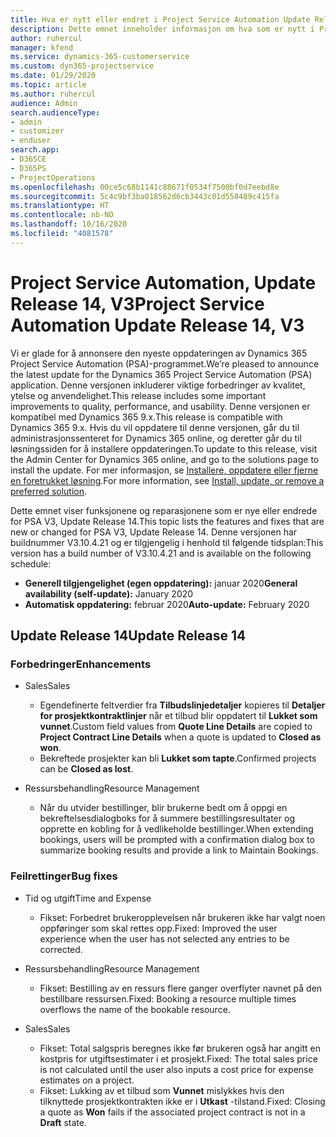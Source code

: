 ```yaml
---
title: Hva er nytt eller endret i Project Service Automation Update Release 14, V3
description: Dette emnet inneholder informasjon om hva som er nytt i Project Service Automation Update Release 14 V3.
author: ruhercul
manager: kfend
ms.service: dynamics-365-customerservice
ms.custom: dyn365-projectservice
ms.date: 01/29/2020
ms.topic: article
ms.author: ruhercul
audience: Admin
search.audienceType:
- admin
- customizer
- enduser
search.app:
- D365CE
- D365PS
- ProjectOperations
ms.openlocfilehash: 00ce5c68b1141c88671f0534f7500bf0d7eebd8e
ms.sourcegitcommit: 5c4c9bf3ba018562d6cb3443c01d550489c415fa
ms.translationtype: HT
ms.contentlocale: nb-NO
ms.lasthandoff: 10/16/2020
ms.locfileid: "4081578"
---
```

# <a name="project-service-automation-update-release-14-v3"></a><span data-ttu-id="43830-103">Project Service Automation, Update Release 14, V3</span><span class="sxs-lookup"><span data-stu-id="43830-103">Project Service Automation Update Release 14, V3</span></span>
<span data-ttu-id="43830-104">Vi er glade for å annonsere den nyeste oppdateringen av Dynamics 365 Project Service Automation (PSA)-programmet.</span><span class="sxs-lookup"><span data-stu-id="43830-104">We’re pleased to announce the latest update for the Dynamics 365 Project Service Automation (PSA) application.</span></span> <span data-ttu-id="43830-105">Denne versjonen inkluderer viktige forbedringer av kvalitet, ytelse og anvendelighet.</span><span class="sxs-lookup"><span data-stu-id="43830-105">This release includes some important improvements to quality, performance, and usability.</span></span> <span data-ttu-id="43830-106">Denne versjonen er kompatibel med Dynamics 365 9.x.</span><span class="sxs-lookup"><span data-stu-id="43830-106">This release is compatible with Dynamics 365 9.x.</span></span> <span data-ttu-id="43830-107">Hvis du vil oppdatere til denne versjonen, går du til administrasjonssenteret for Dynamics 365 online, og deretter går du til løsningssiden for å installere oppdateringen.</span><span class="sxs-lookup"><span data-stu-id="43830-107">To update to this release, visit the Admin Center for Dynamics 365 online, and go to the solutions page to install the update.</span></span> <span data-ttu-id="43830-108">For mer informasjon, se [Installere, oppdatere eller fjerne en foretrukket løsning](https://docs.microsoft.com/power-platform/admin/install-remove-preferred-solution).</span><span class="sxs-lookup"><span data-stu-id="43830-108">For more information, see [Install, update, or remove a preferred solution](https://docs.microsoft.com/power-platform/admin/install-remove-preferred-solution).</span></span>

<span data-ttu-id="43830-109">Dette emnet viser funksjonene og reparasjonene som er nye eller endrede for PSA V3, Update Release 14.</span><span class="sxs-lookup"><span data-stu-id="43830-109">This topic lists the features and fixes that are new or changed for PSA V3, Update Release 14.</span></span> <span data-ttu-id="43830-110">Denne versjonen har buildnummer V3.10.4.21 og er tilgjengelig i henhold til følgende tidsplan:</span><span class="sxs-lookup"><span data-stu-id="43830-110">This version has a build number of V3.10.4.21 and is available on the following schedule:</span></span>

- <span data-ttu-id="43830-111">**Generell tilgjengelighet (egen oppdatering):** januar 2020</span><span class="sxs-lookup"><span data-stu-id="43830-111">**General availability (self-update):** January 2020</span></span>
- <span data-ttu-id="43830-112">**Automatisk oppdatering:** februar 2020</span><span class="sxs-lookup"><span data-stu-id="43830-112">**Auto-update:** February 2020</span></span>

## <a name="update-release-14"></a><span data-ttu-id="43830-113">Update Release 14</span><span class="sxs-lookup"><span data-stu-id="43830-113">Update Release 14</span></span>

### <a name="enhancements"></a><span data-ttu-id="43830-114">Forbedringer</span><span class="sxs-lookup"><span data-stu-id="43830-114">Enhancements</span></span>

- <span data-ttu-id="43830-115">Sales</span><span class="sxs-lookup"><span data-stu-id="43830-115">Sales</span></span>

     - <span data-ttu-id="43830-116">Egendefinerte feltverdier fra **Tilbudslinjedetaljer** kopieres til **Detaljer for prosjektkontraktlinjer** når et tilbud blir oppdatert til **Lukket som vunnet**.</span><span class="sxs-lookup"><span data-stu-id="43830-116">Custom field values from **Quote Line Details** are copied to **Project Contract Line Details** when a quote is updated to **Closed as won**.</span></span>
     - <span data-ttu-id="43830-117">Bekreftede prosjekter kan bli **Lukket som tapte**.</span><span class="sxs-lookup"><span data-stu-id="43830-117">Confirmed projects can be **Closed as lost**.</span></span>

- <span data-ttu-id="43830-118">Ressursbehandling</span><span class="sxs-lookup"><span data-stu-id="43830-118">Resource Management</span></span>

     - <span data-ttu-id="43830-119">Når du utvider bestillinger, blir brukerne bedt om å oppgi en bekreftelsesdialogboks for å summere bestillingsresultater og opprette en kobling for å vedlikeholde bestillinger.</span><span class="sxs-lookup"><span data-stu-id="43830-119">When extending bookings, users will be prompted with a confirmation dialog box to summarize booking results and provide a link to Maintain Bookings.</span></span>


### <a name="bug-fixes"></a><span data-ttu-id="43830-120">Feilrettinger</span><span class="sxs-lookup"><span data-stu-id="43830-120">Bug fixes</span></span>

- <span data-ttu-id="43830-121">Tid og utgift</span><span class="sxs-lookup"><span data-stu-id="43830-121">Time and Expense</span></span>

     - <span data-ttu-id="43830-122">Fikset: Forbedret brukeropplevelsen når brukeren ikke har valgt noen oppføringer som skal rettes opp.</span><span class="sxs-lookup"><span data-stu-id="43830-122">Fixed: Improved the user experience when the user has not selected any entries to be corrected.</span></span>

- <span data-ttu-id="43830-123">Ressursbehandling</span><span class="sxs-lookup"><span data-stu-id="43830-123">Resource Management</span></span>

     - <span data-ttu-id="43830-124">Fikset: Bestilling av en ressurs flere ganger overflyter navnet på den bestillbare ressursen.</span><span class="sxs-lookup"><span data-stu-id="43830-124">Fixed: Booking a resource multiple times overflows the name of the bookable resource.</span></span>

- <span data-ttu-id="43830-125">Sales</span><span class="sxs-lookup"><span data-stu-id="43830-125">Sales</span></span>

     - <span data-ttu-id="43830-126">Fikset: Total salgspris beregnes ikke før brukeren også har angitt en kostpris for utgiftsestimater i et prosjekt.</span><span class="sxs-lookup"><span data-stu-id="43830-126">Fixed: The total sales price is not calculated until the user also inputs a cost price for expense estimates on a project.</span></span>
     - <span data-ttu-id="43830-127">Fikset: Lukking av et tilbud som **Vunnet** mislykkes hvis den tilknyttede prosjektkontrakten ikke er i **Utkast** -tilstand.</span><span class="sxs-lookup"><span data-stu-id="43830-127">Fixed: Closing a quote as **Won** fails if the associated project contract is not in a **Draft** state.</span></span>

